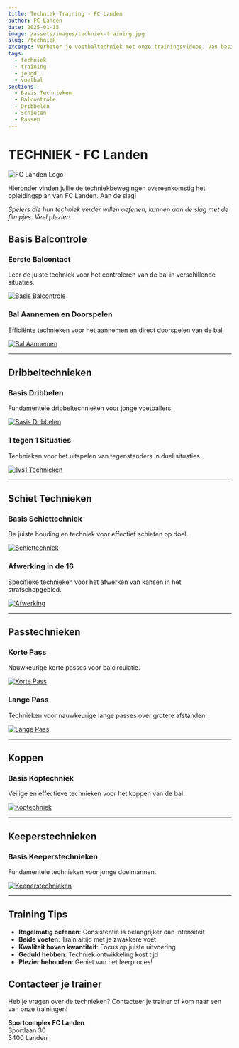 ```yaml
---
title: Techniek Training - FC Landen
author: FC Landen
date: 2025-01-15
image: /assets/images/techniek-training.jpg
slug: /techniek
excerpt: Verbeter je voetbaltechniek met onze trainingsvideos. Van basis balcontrole tot geavanceerde technieken.
tags:
  - techniek
  - training
  - jeugd
  - voetbal
sections:
  - Basis Technieken
  - Balcontrole
  - Dribbelen
  - Schieten
  - Passen
---
```


# TECHNIEK - FC Landen

![FC Landen Logo](assets/images/ifa66e23c8e19fe48.png)

Hieronder vinden jullie de techniekbewegingen overeenkomstig het opleidingsplan van FC Landen. Aan de slag!

*Spelers die hun techniek verder willen oefenen, kunnen aan de slag met de filmpjes. Veel plezier!*

## Basis Balcontrole

### Eerste Balcontact
Leer de juiste techniek voor het controleren van de bal in verschillende situaties.

[![Basis Balcontrole](https://img.youtube.com/vi/yebKof3GhCA/0.jpg)](https://www.youtube.com/watch?v=yebKof3GhCA)

### Bal Aannemen en Doorspelen
Efficiënte technieken voor het aannemen en direct doorspelen van de bal.

[![Bal Aannemen](https://img.youtube.com/vi/KpnZLKUwZJ8/0.jpg)](https://www.youtube.com/watch?v=KpnZLKUwZJ8)

---

## Dribbeltechnieken

### Basis Dribbelen
Fundamentele dribbeltechnieken voor jonge voetballers.

[![Basis Dribbelen](https://img.youtube.com/vi/8E4dZYwmk7o/0.jpg)](https://www.youtube.com/watch?v=8E4dZYwmk7o)

### 1 tegen 1 Situaties
Technieken voor het uitspelen van tegenstanders in duel situaties.

[![1vs1 Technieken](https://img.youtube.com/vi/mfGdN4RmVHM/0.jpg)](https://www.youtube.com/watch?v=mfGdN4RmVHM)

---

## Schiet Technieken

### Basis Schiettechniek
De juiste houding en techniek voor effectief schieten op doel.

[![Schiettechniek](https://img.youtube.com/vi/Ay8bkTaUsjg/0.jpg)](https://www.youtube.com/watch?v=Ay8bkTaUsjg)

### Afwerking in de 16
Specifieke technieken voor het afwerken van kansen in het strafschopgebied.

[![Afwerking](https://img.youtube.com/vi/q7f1c-XRQgM/0.jpg)](https://www.youtube.com/watch?v=q7f1c-XRQgM)

---

## Passtechnieken

### Korte Pass
Nauwkeurige korte passes voor balcirculatie.

[![Korte Pass](https://img.youtube.com/vi/5dZXQiAuXJc/0.jpg)](https://www.youtube.com/watch?v=5dZXQiAuXJc)

### Lange Pass
Technieken voor nauwkeurige lange passes over grotere afstanden.

[![Lange Pass](https://img.youtube.com/vi/WF3W0nIwFnw/0.jpg)](https://www.youtube.com/watch?v=WF3W0nIwFnw)

---

## Koppen

### Basis Koptechniek
Veilige en effectieve technieken voor het koppen van de bal.

[![Koptechniek](https://img.youtube.com/vi/4ZWWOEqTCWE/0.jpg)](https://www.youtube.com/watch?v=4ZWWOEqTCWE)

---

## Keeperstechnieken

### Basis Keeperstechnieken
Fundamentele technieken voor jonge doelmannen.

[![Keeperstechnieken](https://img.youtube.com/vi/RKZyKKPzkHs/0.jpg)](https://www.youtube.com/watch?v=RKZyKKPzkHs)

---

## Training Tips

- **Regelmatig oefenen**: Consistentie is belangrijker dan intensiteit
- **Beide voeten**: Train altijd met je zwakkere voet
- **Kwaliteit boven kwantiteit**: Focus op juiste uitvoering
- **Geduld hebben**: Techniek ontwikkeling kost tijd
- **Plezier behouden**: Geniet van het leerproces!

## Contacteer je trainer

Heb je vragen over de technieken? Contacteer je trainer of kom naar een van onze trainingen!

**Sportcomplex FC Landen**  
Sportlaan 30  
3400 Landen




